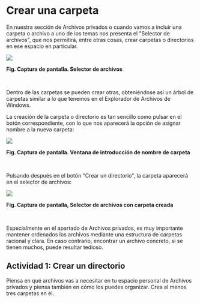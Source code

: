 
# Crear una carpeta

En nuestra sección de Archivos privados o cuando vamos a incluir una carpeta o archivo a uno de los temas nos presenta el "Selector de archivos", que nos permitirá, entre otras cosas, crear carpetas o directorios en ese espacio en particular.

![](/assets/Selección_128.png)


**Fig. Captura de pantalla. Selector de archivos**

 

Dentro de las carpetas se pueden crear otras, obteniéndose así un árbol de carpetas similar a lo que tenemos en el Explorador de Archivos de Windows.

La creación de la carpeta o directorio es tan sencillo como pulsar en el botón correspondiente, con lo que nos aparecerá la opción de asignar nombre a la nueva carpeta:

![](/assets/Selección_129.png)


**Fig. Captura de pantalla. Ventana de introducción de nombre de carpeta**

 

Pulsando después en el botón "Crear un directorio", la carpeta aparecerá en el selector de archivos:

![](/assets/Selección_130.png)

**Fig. Captura de pantalla, Selector de archivos con carpeta creada**

 

Especialmente en el apartado de Archivos privados, es muy importante mantener ordenados los archivos mediante una estructura de carpetas racional y clara. En caso contrario, encontrar un archivo concreto, si se tienen muchos, puede resultar tedioso.

## Actividad 1: Crear un directorio

Piensa en qué archivos vas a necesitar en tu espacio personal de Archivos privados y piensa también en cómo los puedes organizar. Crea al menos tres carpetas en él.
